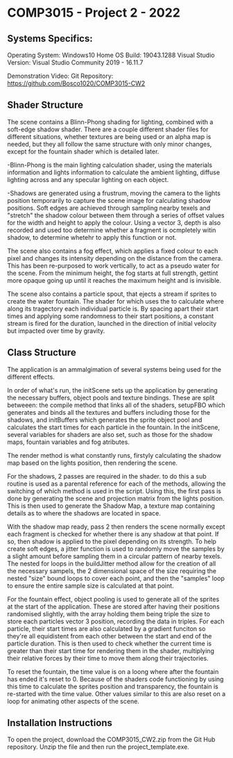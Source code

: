 # COMP3015 - Project 2 - 2022

## Systems Specifics:
Operating System: Windows10 Home
OS Build: 19043.1288
Visual Studio Version: Visual Studio Community 2019 - 16.11.7

Demonstration Video: 
Git Repository: https://github.com/Bosco1020/COMP3015-CW2


## Shader Structure
The scene contains a Blinn-Phong shading for lighting, combined with a soft-edge shadow shader. There are a couple different shader files for different situations, whether textures are being used or an alpha map is needed, but they all follow the same structure with only minor changes, except for the fountain shader which is detailed later.

-Blinn-Phong is the main lighting calculation shader, using the materials information and lights information to calculate the ambient lighting, diffuse lighting across and any specular lighting on each object.

-Shadows are generated using a frustrum, moving the camera to the lights position temporarily to capture the scene image for calculating shadow positions. Soft edges are achieved through sampling nearby texels and "stretch" the shadow colour between them through a series of offset values for the width and height to apply the colour. Using a vector 3, depth is also recorded and used too determine whether a fragment is ocmpletely witin shadow, to determine whetehr to apply this function or not. 

The scene also contains a fog effect, which applies a fixed colour to each pixel and changes its intensity depending on the distance from the camera. This has been re-purposed to work vertically, to act as a pseudo water for the scene. From the minimum height, the fog starts at full strength, gettint more opaque going up until it reaches the maximum height and is invisible.

The scene also contains a particle spout, that ejects a stream if sprites to create the water fountain. The shader for which uses the to calculate where along its tragectory each individual particle is. By spacing apart their start times and applying some randomness to their start positions, a constant stream is fired for the duration, launched in the direction of initial velocity but impacted over time by gravity.


## Class Structure
The application is an ammalgimation of several systems being used for the different effects.

In order of what's run, the initScene sets up the application by generating the necessary buffers, object pools and texture bindings. These are split betweeen: the compile method that links all of the shaders, setupFBO which generates and binds all the textures and buffers including those for the shadows, and initBuffers which generates the sprite object pool and calculates the start times for each particle in the fountain. In the initScene, several variables for shaders are also set, such as those for the shadow maps, fountain variables and fog atributes.

The render method is what constantly runs, firstyly calculating the shadow map based on the lights position, then rendering the scene. 

For the shadows, 2 passes are required in the shader. to do this a sub routine is used as a parental reference for each of the methods, allowing the switching of which method is used in the script. Using this, the first pass is done by generating the scene and projection matrix from the lights position. This is then used to generate the Shadow Map, a texture map containing details as to where the shadows are located in space.

With the shadow map ready, pass 2 then renders the scene normally except each fragment is checked for whether there is any shadow at that point. If so, then shadow is applied to the pixel depending on its strength. To help create soft edges, a jitter function is used to randomly move the samples by a slight amount before sampling them in a circular pattern of nearby texels. The nested for loops in the buildJitter method allow for the creation of all the necessary sampels, the 2 dimensional space of the size requiring the nested "size" bound loops to cover each point, and then the "samples" loop to ensure the entire sample size is calculated at that point.

For the fountain effect, object pooling is used to generate all of the sprites at the start of the application. These are stored after having their positions randomised slightly, with the array holding them being triple the size to store each particles vector 3 position, recording the data in triples. For each particle, their start times are also calculated by a gradient funciton so they're all equidistent from each other between the start and end of the particle duration. This is then used to check whether the current time is greater than their start time for rendering them in the shader, multiplying their relative forces by their time to move them along their trajectories.

To reset the fountain, the time value is on a loong where after the fountain has ended it's reset to 0. Because of the shaders code functioning by using this time to calculate the sprites position and transparency, the fountain is re-started with the time value. Other values similar to this are also reset on a loop for animating other aspects of the scene.


## Installation Instructions
To open the project, download the COMP3015_CW2.zip from the Git Hub repository.
Unzip the file and then run the project_template.exe.
